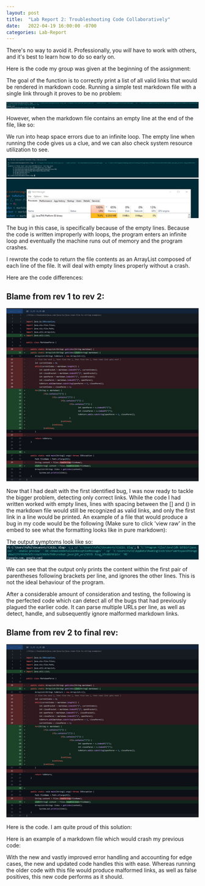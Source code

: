 ```yaml
---
layout: post
title:  "Lab Report 2: Troubleshooting Code Collaboratively"
date:   2022-04-19 16:00:00 -0700
categories: Lab-Report 
---
```

There's no way to avoid it. Professionally, you *will* have to work with others, and it's best to learn how to do so early on.

Here is the code my group was given at the beginning of the assignment:
<script src="https://gist.github.com/nqrwhal/14b196f73020ba24b987d15c64861cfa.js"></script>

The goal of the function is to correctly print a list of all valid links that would be rendered in markdown code. Running a simple test markdown file with a single link through it proves to be no problem:

![res1](https://github.com/nqrwhal/nqrwhal.github.io/blob/master/imgs/result1.jpg?raw=true)

However, when the markdown file contains an empty line at the end of the file, like so:
<script src="https://gist.github.com/nqrwhal/a7d5ff070e4cab86f569ac448ea6582d.js"></script>

We run into heap space errors due to an infinite loop. The empty line when running the code gives us a clue, and we can also check system resource utilization to see.

![heap1](https://github.com/nqrwhal/nqrwhal.github.io/blob/master/docs/img5.jpg?raw=true)
![loop](https://github.com/nqrwhal/nqrwhal.github.io/blob/master/imgs/infiniteloop.jpg?raw=true)

The bug in this case, is specifically because of the empty lines. Because the code is written improperly with loops, the program enters an infinite loop and eventually the machine runs out of memory and the program crashes.

I rewrote the code to return the file contents as an ArrayList composed of each line of the file. It will deal with empty lines properly without a crash. 
<script src="https://gist.github.com/nqrwhal/16a3d7eb1ca15eda9cb4886512dcc8d3.js"></script>

Here are the code differences: 
## Blame from rev 1 to rev 2:
![blame1](https://raw.githubusercontent.com/nqrwhal/nqrwhal.github.io/master/docs/blame1.jpg)

Now that I had dealt with the first identified bug, I was now ready to tackle the bigger problem, detecting only correct links.
While the code I had written worked with empty lines, lines with spacing between the [] and () in the markdown file would still be recognized as valid links, and only the first link in a line would be printed. An example of a file that would produce a bug in my code would be the following (Make sure to click 'view raw' in the embed to see what the formatting looks like in pure markdown): 
<script src="https://gist.github.com/nqrwhal/3cd18b537acc355ceb1313f9b34c6f81.js"></script>

The output symptoms look like so:
![result2](https://github.com/nqrwhal/nqrwhal.github.io/blob/master/imgs/result2.jpg?raw=true)

We can see that the output only prints the content within the first pair of parentheses following brackets per line, and ignores the other lines. This is not the ideal behaviour of the program.

After a considerable amount of consideration and testing, the following is the perfected code which can detect all of the bugs that had previously plagued the earlier code. It can parse multiple URLs per line, as well as detect, handle, and subsequently ignore malformed markdown links.
## Blame from rev 2 to final rev:
![blame1](https://raw.githubusercontent.com/nqrwhal/nqrwhal.github.io/master/docs/blame1.jpg)

Here is the code. I am quite proud of this solution:
<script src="https://gist.github.com/nqrwhal/7aaa31fcbda4f57c6fc7a49f204d63ca.js"></script>


Here is an example of a markdown file which would crash my previous code:

With the new and vastly improved error handling and accounting for edge cases, the new and updated code handles this with ease. Whereas running the older code with this file would produce malformed links, as well as false positives, this new code performs as it should.